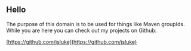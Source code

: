 ## Hello

The purpose of this domain is to be used for things like Maven groupIds. While you are here you can check out my projects on Github:

[https://github.com/jsluke](https://github.com/jsluke)
